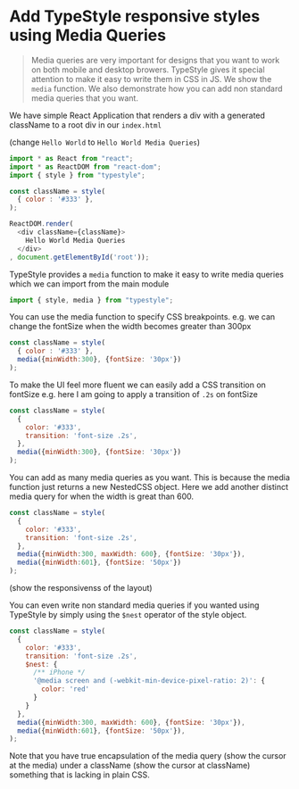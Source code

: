 # Add TypeStyle responsive styles using Media Queries
> Media queries are very important for designs that you want to work on both mobile and desktop browers. TypeStyle gives it special attention to make it easy to write them in CSS in JS. We show the `media` function. We also demonstrate how you can add non standard media queries that you want.

We have simple React Application that renders a div with a generated className to a root div in our `index.html`

(change `Hello World` to `Hello World Media Queries`)
```js
import * as React from "react";
import * as ReactDOM from "react-dom"; 
import { style } from "typestyle";

const className = style(
  { color : '#333' },
);

ReactDOM.render(
  <div className={className}>
    Hello World Media Queries
  </div>
, document.getElementById('root'));
```

TypeStyle provides a `media` function to make it easy to write media queries which we can import from the main module

```js
import { style, media } from "typestyle";
```

You can use the media function to specify CSS breakpoints. e.g. we can change the fontSize when the width becomes greater than 300px

```js
const className = style(
  { color : '#333' },
  media({minWidth:300}, {fontSize: '30px'}) 
);
``` 

To make the UI feel more fluent we can easily add a CSS transition on fontSize e.g. here I am going to apply a transition of `.2s` on fontSize

```js
const className = style(
  { 
    color: '#333',
    transition: 'font-size .2s',
  },
  media({minWidth:300}, {fontSize: '30px'}) 
);
```

You can add as many media queries as you want. This is because the media function just returns a new NestedCSS object. Here we add another distinct media query for when the width is great than 600.

```js
const className = style(
  { 
    color: '#333',
    transition: 'font-size .2s',
  },
  media({minWidth:300, maxWidth: 600}, {fontSize: '30px'}),
  media({minWidth:601}, {fontSize: '50px'}) 
);
```

(show the responsivenss of the layout)

You can even write non standard media queries if you wanted using TypeStyle by simply using the `$nest` operator of the style object.

```js
const className = style(
  { 
    color: '#333',
    transition: 'font-size .2s',
    $nest: {
      /** iPhone */
      '@media screen and (-webkit-min-device-pixel-ratio: 2)': {
        color: 'red'
      }
    }
  },
  media({minWidth:300, maxWidth: 600}, {fontSize: '30px'}),
  media({minWidth:601}, {fontSize: '50px'}),
);
```

Note that you have true encapsulation of the media query (show the cursor at the media) under a className (show the cursor at className) something that is lacking in plain CSS.

